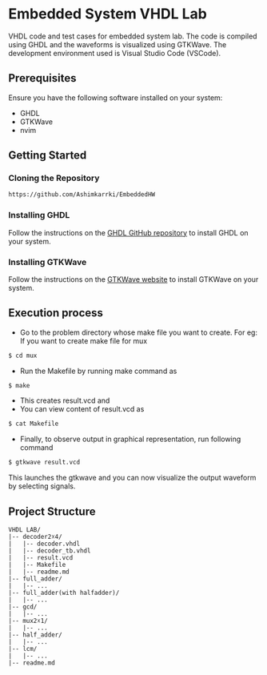 
# Embedded System VHDL Lab

VHDL code and test cases for  embedded system lab. The code is compiled using GHDL and the waveforms is visualized using GTKWave. The development environment used is Visual Studio Code (VSCode).

## Prerequisites

Ensure you have the following software installed on your system:

- GHDL
- GTKWave
- nvim

## Getting Started

### Cloning the Repository

```bash
https://github.com/Ashimkarrki/EmbeddedHW

```

### Installing GHDL

Follow the instructions on the [GHDL GitHub repository](https://github.com/ghdl/ghdl) to install GHDL on your system.

### Installing GTKWave

Follow the instructions on the [GTKWave website](http://gtkwave.sourceforge.net/) to install GTKWave on your system.



## Execution process
- Go to the problem directory whose make file you want to create.
For eg: If you want to create make file for mux
```bash
$ cd mux
```

- Run the Makefile by running make command as
```bash
$ make
```
- This creates result.vcd and 
- You can view content of result.vcd as
```bash
$ cat Makefile
```
- Finally, to observe output in graphical representation, run following command
```bash
$ gtkwave result.vcd
```

This launches the gtkwave and you can now visualize the output waveform by selecting signals. 

## Project Structure
```
VHDL LAB/
|-- decoder2☓4/
|   |-- decoder.vhdl
|   |-- decoder_tb.vhdl
|   |-- result.vcd
|   |-- Makefile
|   |-- readme.md
|-- full_adder/
|   |-- ...
|-- full_adder(with halfadder)/
|   |-- ...
|-- gcd/
|   |-- ...
|-- mux2☓1/
|   |-- ...
|-- half_adder/
|   |-- ...
|-- lcm/
|   |-- ...
|-- readme.md
```
